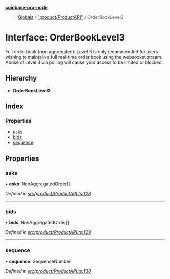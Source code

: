 **[coinbase-pro-node](../README.md)**

> [Globals](../globals.md) / ["product/ProductAPI"](../modules/_product_productapi_.md) / OrderBookLevel3

# Interface: OrderBookLevel3

Full order book (non aggregated): Level 3 is only recommended for users wishing to maintain a full real-time order book using the websocket stream. Abuse of Level 3 via polling will cause your access to be limited or blocked.

## Hierarchy

- **OrderBookLevel3**

## Index

### Properties

- [asks](_product_productapi_.orderbooklevel3.md#asks)
- [bids](_product_productapi_.orderbooklevel3.md#bids)
- [sequence](_product_productapi_.orderbooklevel3.md#sequence)

## Properties

### asks

• **asks**: NonAggregatedOrder[]

_Defined in [src/product/ProductAPI.ts:128](https://github.com/bennyn/coinbase-pro-node/blob/7eff64a/src/product/ProductAPI.ts#L128)_

---

### bids

• **bids**: NonAggregatedOrder[]

_Defined in [src/product/ProductAPI.ts:129](https://github.com/bennyn/coinbase-pro-node/blob/7eff64a/src/product/ProductAPI.ts#L129)_

---

### sequence

• **sequence**: SequenceNumber

_Defined in [src/product/ProductAPI.ts:130](https://github.com/bennyn/coinbase-pro-node/blob/7eff64a/src/product/ProductAPI.ts#L130)_
